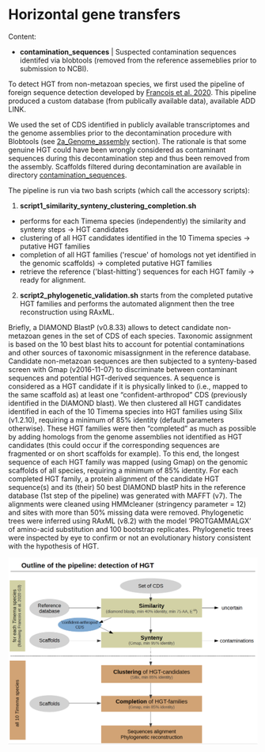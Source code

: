 # Horizontal gene transfers

Content:
  * **contamination_sequences** | Suspected contamination sequences identifed via blobtools (removed from the reference assemeblies prior to submission to NCBI).


To detect HGT from non-metazoan species, we first used the pipeline of foreign sequence detection developed by [Francois et al. 2020](https://www.g3journal.org/content/10/2/721). This pipeline produced a custom database (from publically available data), available ADD LINK. 

We used the set of CDS identified in publicly available transcriptomes and the genome assemblies prior to the decontamination procedure with Blobtools (see [2a_Genome_assembly](../2a_Genome_assembly) section). The rationale is that some genuine HGT could have been wrongly considered as contaminant sequences during this decontamination step and thus been removed from the assembly. Scaffolds filtered during decontamination are available in directory [contamination_sequences](contamination_sequences).

The pipeline is run via two bash scripts (which call the accessory scripts):

1. **script1_similarity_synteny_clustering_completion.sh**
* performs for each Timema species (independently) the similarity and synteny steps -> HGT candidates
* clustering of all HGT candidates identified in the 10 Timema species -> putative HGT families
* completion of all HGT families ('rescue' of homologs not yet identified in the genomic scaffolds) -> completed putative HGT families
* retrieve the reference ('blast-hitting') sequences for each HGT family -> ready for alignment.


2. **script2_phylogenetic_validation.sh** starts from the completed putative HGT families and performs the automated alignment then the tree reconstruction using RAxML.


Briefly, a DIAMOND BlastP (v0.8.33) allows to detect candidate non-metazoan genes in the set of CDS of each species. Taxonomic assignment is based on the 10 best blast hits to account for potential contaminations and other sources of taxonomic misassignment in the reference database. Candidate non-metazoan sequences are then subjected to a synteny-based screen with Gmap (v2016-11-07) to discriminate between contaminant sequences and potential HGT-derived sequences. A sequence is considered as a HGT candidate if it is physically linked to (i.e., mapped to the same scaffold as) at least one “confident-arthropod” CDS (previously identified in the DIAMOND  blast).
We then clustered all HGT candidates identified in each of the 10 Timema species into HGT families using Silix (v1.2.10), requiring a minimum of 85% identity (default parameters otherwise). These HGT families were then “completed” as much as possible by adding homologs from the genome assemblies not identified as HGT candidates (this could occur if the corresponding sequences are fragmented or on short scaffolds for example). To this end, the longest sequence of each HGT family was mapped (using Gmap) on the genomic scaffolds of all species, requiring a minimum of 85% identity.
For each completed HGT family, a protein alignment of the candidate HGT sequence(s) and its (their) 50 best DIAMOND blastP hits in the reference database (1st step of the pipeline) was generated with MAFFT (v7). The alignments were cleaned using HMMcleaner (stringency parameter = 12) and sites with more than 50% missing data were removed. Phylogenetic trees were inferred using RAxML (v8.2) with the model ‘PROTGAMMALGX’ of amino-acid substitution and 100 bootstrap replicates. Phylogenetic trees were inspected by eye to confirm or not an evolutionary history consistent with the hypothesis of HGT.

![alt text](https://github.com/AsexGenomeEvol/Timema_asex_genomes/blob/main/4_Horizontal_Gene_Transfers/HGT_pipeline.png)



